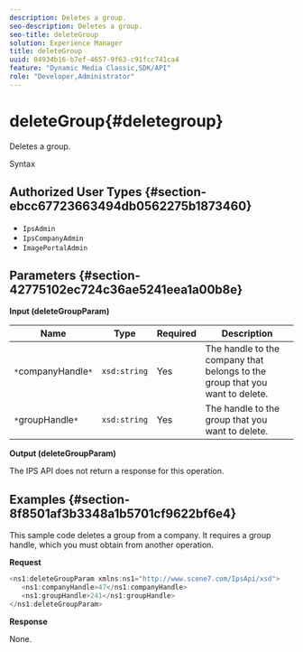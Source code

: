 ```yaml
---
description: Deletes a group.
seo-description: Deletes a group.
seo-title: deleteGroup
solution: Experience Manager
title: deleteGroup
uuid: 04934b16-b7ef-4657-9f63-c91fcc741ca4
feature: "Dynamic Media Classic,SDK/API"
role: "Developer,Administrator"
---
```


# deleteGroup{#deletegroup}

Deletes a group.

 Syntax 

## Authorized User Types {#section-ebcc67723663494db0562275b1873460}

* `IpsAdmin` 
* `IpsCompanyAdmin` 
* `ImagePortalAdmin`

## Parameters {#section-42775102ec724c36ae5241eea1a00b8e}

**Input (deleteGroupParam)** 

|  Name  | Type  | Required  | Description  |
|---|---|---|---|
|  `*`companyHandle`*`  | `xsd:string`  | Yes  | The handle to the company that belongs to the group that you want to delete.  |
|  `*`groupHandle`*`  | `xsd:string`  | Yes  | The handle to the group that you want to delete.  |

**Output (deleteGroupParam)**

The IPS API does not return a response for this operation.

## Examples {#section-8f8501af3b3348a1b5701cf9622bf6e4}

This sample code deletes a group from a company. It requires a group handle, which you must obtain from another operation.

**Request** 

```java
<ns1:deleteGroupParam xmlns:ns1="http://www.scene7.com/IpsApi/xsd">
   <ns1:companyHandle>47</ns1:companyHandle>
   <ns1:groupHandle>241</ns1:groupHandle>
</ns1:deleteGroupParam>
```

**Response**

None. 
